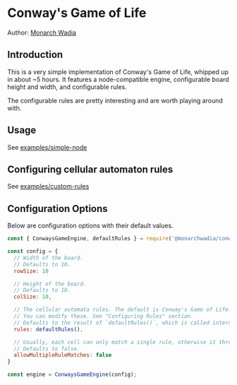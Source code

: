 # Conway's Game of Life

Author: [Monarch Wadia](https://linkedin.com/in/monarchwadia)

## Introduction

This is a very simple implementation of Conway's Game of Life, whipped up in about ~5 hours. It features a node-compatible engine, configurable board height and width, and configurable rules.

The configurable rules are pretty interesting and are worth playing around with.

## Usage

See [examples/simple-node](./examples/simple-node/index.js)

## Configuring cellular automaton rules

See [examples/custom-rules](./examples/custom-rules/index.js)

## Configuration Options

Below are configuration options with their default values.

```javascript
const { ConwaysGameEngine, defaultRules } = require('@monarchwadia/conways-game-engine);

const config = {
  // Width of the board. 
  // Defaults to 10.
  rowSize: 10

  // Height of the board. 
  // Defaults to 10.
  colSize: 10,

  // The cellular automata rules. The default is Conway's Game of Life. 
  // You can modify these. See "Configuring Rules" section.
  // Defaults to the result of `defaultRules()`, which is called internally.
  rules: defaultRules(), 

  // Usually, each cell can only match a single rule, otherwise it throws an error. Set to 'true' to allow multiple rules.
  // Defaults to false.
  allowMultipleRuleMatches: false 
}

const engine = ConwaysGameEngine(config);
```